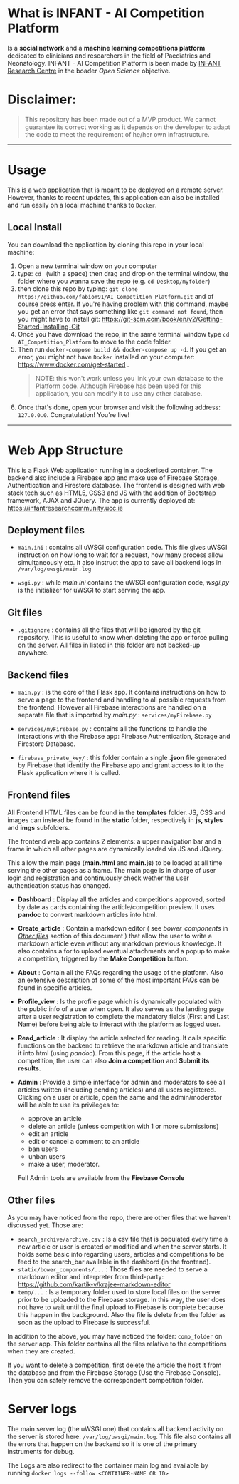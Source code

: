# What is INFANT - AI Competition Platform

<p >Is a <strong>social network</strong> and a <strong>machine learning competitions platform</strong> dedicated to clinicians and researchers in the field of Paediatrics and Neonatology. INFANT - AI Competition Platform is been made by <a href="https://www.infantcentre.ie/">INFANT Research Centre</a> in the boader <em>Open Science</em> objective.</p>

# Disclaimer:
> This repository has been made out of a MVP product. We cannot guarantee its correct working as it depends on the developer to adapt the code to meet the requirement of he/her own infrastructure.

---

# Usage
This is a web application that is meant to be deployed on a remote server. However, thanks to recent updates, this application can also be installed and run easily on a local machine thanks to `Docker`.

## Local Install
You can download the application by cloning this repo in your local machine:

1. Open a new terminal window on your computer
2. type: `cd ` (with a space) then drag and drop on the terminal window, the folder where you wanna save the repo (e.g. `cd Desktop/myfolder`)
3. then clone this repo by typing: `git clone https://github.com/fabiom91/AI_Competition_Platform.git` and of course press enter. If you're having problem with this command, maybe you get an error that says something like `git command not found`, then you might have to install git: https://git-scm.com/book/en/v2/Getting-Started-Installing-Git
4. Once you have download the repo, in the same terminal window type `cd AI_Competition_Platform` to move to the code folder.
5. Then run `docker-compose build && docker-compose up -d`. If you get an error, you might not have `Docker` installed on your computer: https://www.docker.com/get-started .
   > NOTE: this won't work unless you link your own database to the Platform code. Although Firebase has been used for this application, you can modify it to use any other database.
6. Once that's done, open your browser and visit the following address: `127.0.0.0`. Congratulation! You're live!

---

# Web App Structure
This is a Flask Web application running in a dockerised container. The backend also include a Firebase app and make use of Firebase Storage, Authentication and Firestore database. The frontend is designed with web stack tech such as HTML5, CSS3 and JS with the addition of Bootstrap framework, AJAX and JQuery. The app is currently deployed at: https://infantresearchcommunity.ucc.ie

## Deployment files

- ```main.ini``` : contains all uWSGI configuration code. This file gives uWSGI instruction on how long to wait for a request, how many process allow simultaneously etc. It also instruct the app to save all backend logs in ```/var/log/uwsgi/main.log```

- ```wsgi.py``` : while *main.ini* contains the uWSGI configuration code, *wsgi.py* is the initializer for uWSGI to start serving the app.

## Git files

- ```.gitignore``` : contains all the files that will be ignored by the git repository. This is useful to know when deleting the app or force pulling on the server. All files in listed in this folder are not backed-up anywhere.

## Backend files

- ```main.py``` : is the core of the Flask app. It contains instructions on how to serve a page to the frontend and handling to all possible requests from the frontend. However all Firebase interactions are handled on a separate file that is imported by *main.py* : ```services/myFirebase.py```

- ```services/myFirebase.py``` : contains all the functions to handle the interactions with the Firebase app: Firebase Authentication, Storage and Firestore Database.

- ```firebase_private_key/``` : this folder contain a single **.json** file generated by Firebase that identify the Firebase app and grant access to it to the Flask application where it is called.

## Frontend files

All Frontend HTML files can be found in the **templates** folder. JS, CSS and images can instead be found in the **static** folder, respectively in **js, styles** and **imgs** subfolders.

The frontend web app contains 2 elements: a upper navigation bar and a frame in which all other pages are dynamically loaded via JS and JQuery.

This allow the main page (**main.html** and **main.js**) to be loaded at all time serving the other pages as a frame. The main page is in charge of user login and registration and continuously check wether the user authentication status has changed.

- **Dashboard** : Display all the articles and competitions approved, sorted by date as cards containing the article/competition preview. It uses **pandoc** to convert markdown articles into html.

- **Create_article** : Contain a markdown editor ( see *bower_components* in <i><u>Other files</u></i> section of this document ) that allow the user to write a markdown article even without any markdown previous knowledge. It also contains a for to upload eventual attachments and a popup to make a competition, triggered by the **Make Competition** button.

- **About** : Contain all the FAQs regarding the usage of the platform. Also an extensive description of some of the most important FAQs can be found in specific articles.

- **Profile_view** : Is the profile page which is dynamically populated with the public info of a user when open. It also serves as the landing page after a user registration to complete the mandatory fields (First and Last Name) before being able to interact with the platform as logged user.

- **Read_article** : It display the article selected for reading. It calls specific functions on the backend to retrieve the markdown article and translate it into html (using *pandoc*). From this page, if the article host a competition, the user can also **Join a competition** and **Submit its results**.

- **Admin** : Provide a simple interface for admin and moderators to see all articles written (including pending articles) and all users registered. Clicking on a user or article, open the same and the admin/moderator will be able to use its privileges to:

  - approve an article
  - delete an article (unless competition with 1 or more submissions)
  - edit an article
  - edit or cancel a comment to an article
  - ban users
  - unban users
  - make a user, moderator.

  Full Admin tools are available from the **Firebase Console**

## Other files
As you may have noticed from the repo, there are other files that we haven't discussed yet. Those are:

- ```search_archive/archive.csv``` : Is a csv file that is populated every time a new article or user is created or modified and when the server starts. It holds some basic info regarding users, articles and competitions to be feed to the search_bar available in the dashbord (in the frontend).
- ```static/bower_components/...``` : Those files are needed to serve a markdown editor and interpreter from third-party: https://github.com/kartik-v/krajee-markdown-editor
- ```temp/...``` : Is a temporary folder used to store local files on the server prior to be uploaded to the Firebase storage. In this way, the user does not have to wait until the final upload to Firebase is complete because this happen in the background. Also the file is delete from the folder as soon as the upload to Firebase is successful.

In addition to the above, you may have noticed the folder: ```comp_folder``` on the server app. This folder contains all the files relative to the competitions when they are created.

If you want to delete a competition, first delete the article the host it from the database and from the Firebase Storage (Use the Firebase Console). Then you can safely remove the correspondent competition folder.

# Server logs
The main server log (the uWSGI one) that contains all backend activity on the server is stored here: ```/var/log/uwsgi/main.log```. This file also contains all the errors that happen on the backend so it is one of the primary instruments for debug.

The Logs are also redirect to the container main log and available by running ```docker logs --follow <CONTAINER-NAME OR ID>```

